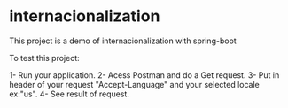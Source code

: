 # internacionalization
This project is a demo of internacionalization with spring-boot

To test this project:

1- Run your application.
2- Acess Postman and do a Get request.
3- Put in header of your request "Accept-Language" and your selected locale ex:"us".
4- See result of request.
